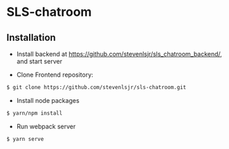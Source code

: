 # SLS-chatroom

## Installation

* Install backend at https://github.com/stevenlsjr/sls_chatroom_backend/, and start server

* Clone Frontend repository:

```bash
$ git clone https://github.com/stevenlsjr/sls-chatroom.git
```

* Install node packages

```bash
$ yarn/npm install
```

* Run webpack server
```bash
$ yarn serve
```
